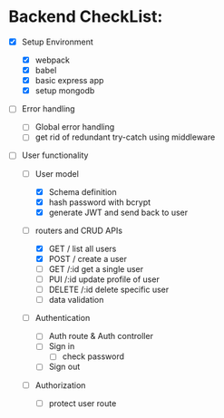 # Backend CheckList:

- [x] Setup Environment

  - [x] webpack
  - [x] babel
  - [x] basic express app
  - [x] setup mongodb

- [ ] Error handling

  - [ ] Global error handling
  - [ ] get rid of redundant try-catch using middleware

- [ ] User functionality

  - [ ] User model

    - [x] Schema definition
    - [x] hash password with bcrypt
    - [x] generate JWT and send back to user

  - [ ] routers and CRUD APIs

    - [x] GET / list all users
    - [x] POST / create a user
    - [ ] GET /:id get a single user
    - [ ] PUI /:id update profile of user
    - [ ] DELETE /:id delete specific user
    - [ ] data validation

  - [ ] Authentication

    - [ ] Auth route & Auth controller
    - [ ] Sign in
      - [ ] check password
    - [ ] Sign out

  - [ ] Authorization
    - [ ] protect user route
